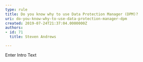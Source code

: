 ```yaml
---
type: rule
title: Do you know why to use Data Protection Manager (DPM)?
uri: do-you-know-why-to-use-data-protection-manager-dpm
created: 2019-07-24T21:37:04.0000000Z
authors:
- id: 71
  title: Steven Andrews

---
```




<span class='intro'> Enter Intro Text </span>




